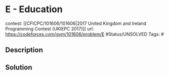 # E - Education

contest: [[CFICPC/101606/101606|2017 United Kingdom and Ireland Programming Contest (UKIEPC 2017)]]
url: https://codeforces.com/gym/101606/problem/E
#Status/UNSOLVED
Tags: #

## Description

## Solution

